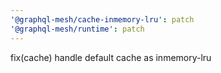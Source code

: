 ```yaml
---
'@graphql-mesh/cache-inmemory-lru': patch
'@graphql-mesh/runtime': patch
---
```


fix(cache) handle default cache as inmemory-lru
